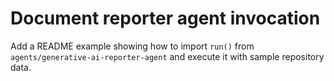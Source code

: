 # Document reporter agent invocation

Add a README example showing how to import `run()` from `agents/generative-ai-reporter-agent` and execute it with sample repository data.
